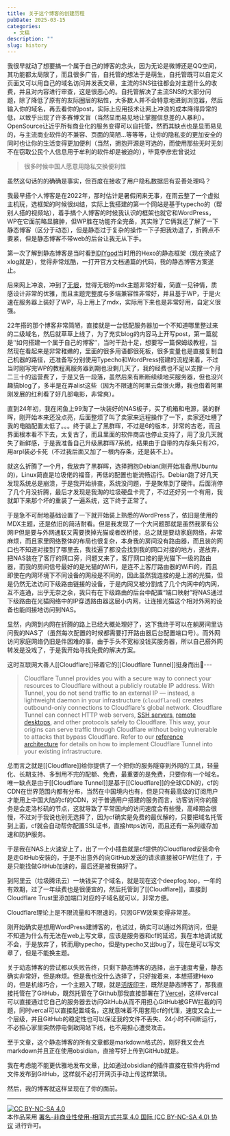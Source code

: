 ```yaml
---
title: 关于这个博客的创建历程
pubDate: 2025-03-15
categories:
  - 文稿
description: ""
slug: history
---
```

我很早就动了想要搞一个属于自己的博客的念头，因为无论是微博还是QQ空间，其功能都太局限了，而且很多广告，自托管的想法于是萌生，自托管既可以自定义页面又可以用自己的域名访问并发表文章，主流的SNS往往都会对主题什么的收费，并且对内容进行审查，这是很恶心的。自托管解决了主流SNS的大部分问题，除了降低了原有的友际圈层的粘性，大多数人并不会特意地进到浏览器，然后输入你的域名，再去看你的post，实际上应用技术让网上冲浪的成本降得异常的低，以致乎出现了许多赛博文盲（当然显而易见地让掌握信息差的人暴利）。
  OpenSource让近乎所有商业化的服务变得可以自托管，然而其缺点也是显而易见的，与主流商业软件的不兼容、页面的简陋...等等等，让你的隐私变的更加安全的同时也让你的生活变得更加便利（当然，拥抱开源是可选的，而使用那些无时无刻不在窃取公民个人信息用于牟利的软件却是被迫的），毕竟李彦宏曾说过

> 很多时候中国人愿意用隐私交换便利性

虽然这句话的的确确是事实，但百度在接收了用户隐私数据后有妥善处理吗？

我最早搭个人博客是在2022年，那时估计是暑假闲来无事，在雨云整了一个虚拟主机玩，选框架的时候很纠结，实际上我搭建的第一个网站是基于typecho的（帮别人搭的视频站），着手搞个人博客的时候我认识的框架也就它和WordPress，WP在它面前略显臃肿，但WP胜在功能齐全完备，其实除了它俩我还了解了一下静态博客（区分于动态），但是静态过于复杂的操作一下子把我劝退了，折腾点不要紧，但是静态博客不带web的后台让我无从下手。

第一次了解到静态博客是当时看到[DIYgod](https://diygod.cc)当时用的Hexo的静态框架（现在换成了xlog就是），觉得非常炫酷，一打开官方文档通篇的代码，我的静态博客方案遂止。

后来网上冲浪，冲到了[无垠](https://flyhigher.top/)，觉得无垠的mdx主题非常好看，简直一见钟情，质感设计非常的优雅，而且主题完整度与多端兼容性非常好，并且基于WP，于是火速在服务器上装好了WP，马上用上了mdx，实际用下来也是非常好用，自定义很强。

22年搭的那个博客非常简陋，直接就是一台低配服务器加一个不知道哪里整过来的二级域名，然后就草草上线了，为了充实blog的内容马上开写post，第一篇就是‘’如何搭建一个属于自己的博客‘’，当时干劲十足，想要写一篇保姆级教程，当然现在看起来是非常稚嫩的，里面的很多用语都很死板，很多变量也是直接复制自己机器的路径，还准备写分别使用Typecho和WordPress搭建的流程来着，不过当时刚写完WP的教程离服务器到期也没剩几天了，我的经费也不足以支撑一个月二三十的运营费了，于是又告一段落，虽然后来有断断续续地买服务器，但也没兴趣搞blog了，多半是在弄alist这些（因为不限速的阿里云盘很火爆，我也借着阿里刚发展的红利看了好几部电影，非常爽）。

直到24年初，我在闲鱼上99淘了一块装好的NAS板子，买了机箱和电源，装的群晖，刚开始本来还没点亮，后面整烦了叫了卖家来远程操作了一下，卖家还吐槽了我的电脑配置太低了。。。终于装上了黑群晖，不过是6的版本，非常的古老，而且界面根本看不下去，太复古了，而且里面的软件商店也停止支持了，用了没几天就失了新鲜感，于是我准备自己升级黑群晖7系统，结果由于自带的内存条只有2G，用arpl装必卡死（不过我后面又加了一根内存条，还是装不上）。

就这么折腾了一个月，我放弃了黑群晖，选择拥抱Debian(刚开始准备用Ubuntu的)，Linux简直是垃圾佬的福音，再低的配置也能流畅运行。Debian跑了好几天发现系统总是崩溃，于是我开始排查，系统没问题，于是聚焦到了硬件。后面消停了几个月没折腾，最后才发现是我淘的垃圾硬盘卡壳了，不过还好另一个有用，我就卸下来那个坏的重装了一遍系统，这下终于正常了。

于是急不可耐地基础设置了一下就开始装上熟悉的WordPress了，依旧是使用的MDX主题，还是依旧的简洁耐看。但是我发现了一个大问题那就是虽然我家有公网IP但是要与外网通联又需要换掉光猫或者改桥接，总之就是要动家庭网络，非常麻烦，而且家里网络整体的布局也很复杂，本身我的房间没有路由器，而且装的网口也不知道对接到了哪里去，我找遍了都没会找到我的网口对接的地方，遂放弃，把NAS装在了客厅的网口旁，问题又来了，客厅网口接的是光猫下一级的路由器，而我的房间信号最好的是光猫的WiFi，是连不上客厅路由器的WiFi的，而且即使在内网环境下不同设备的网段是不同的，因此虽然我连接的是上游的光猫，但是仍然无法访问下级路由链接的设备，于是内网又被分割成了几个内网中的内网，互不连通，出乎无奈之余，我只有在下级路由的后台中配置“端口映射”将NAS通过下级路由在光猫网络中的IP穿透路由器这层小内网，让连接光猫这个相对外网的设备也能间接地访问到NAS。

显然，内网到内网在折腾的路上已经大概处理好了，这下我终于可以在躺房间里访问我的NAS了（虽然每次配置的时候都需要打开路由器后台配置端口号）。而外网访问家庭网络仍旧是件困难的事，由于手头不宽裕没钱买服务器，所以自己搭外网转发是没戏了，于是我开始寻找免费的解决方案。

这时互联网大善人[[Cloudflare]]带着它的[[Cloudflare Tunnel]]挺身而出👏---

>Cloudflare Tunnel provides you with a secure way to connect your resources to Cloudflare without a publicly routable IP address. With Tunnel, you do not send traffic to an external IP — instead, a lightweight daemon in your infrastructure (`cloudflared`) creates outbound-only connections to Cloudflare's global network. Cloudflare Tunnel can connect HTTP web servers, [SSH servers](https://developers.cloudflare.com/cloudflare-one/connections/connect-networks/use-cases/ssh/), [remote desktops](https://developers.cloudflare.com/cloudflare-one/connections/connect-networks/use-cases/rdp/), and other protocols safely to Cloudflare. This way, your origins can serve traffic through Cloudflare without being vulnerable to attacks that bypass Cloudflare.
>Refer to our [reference architecture](https://developers.cloudflare.com/reference-architecture/architectures/sase/) for details on how to implement Cloudflare Tunnel into your existing infrastructure.

总而言之就是[[Cloudflare]]给你提供了一个把你的服务隧穿到外网的工具，轻量化、长期支持、多到用不完的配额、免费，最重要的是免费，只要你有一个域名。唯一缺点是由于[[Cloudflare Tunnel]]是基于[[Cloudflare]]的全球CDN的，cf的CDN在世界范围内都有分布，当然在中国境内也有，但是只有最高级的订阅用户才能用上中国大陆的cf的CDN，对于普通用户搭建的服务而言，访客访问你的服务是会走洛杉矶的节点，这就导致了平常国内的访问速度会有些慢，高峰期会很慢，不过对于我说也别无选择了，因为cf确实是免费的最优解的，只要把域名托管到上面，cf就会自动帮你配置SSL证书，直接https访问，而且还有一系列缓存加速和防护服务。

于是我在NAS上火速安上了，出了一个小插曲就是cf提供的Cloudflared安装命令是走GitHub安装的，于是不出意外的向GitHub发送的请求直接被GFW拦住了，于是只能找做GitHub加速的，最后还是被我搞好了。

到阿里云（垃圾腾讯云）一块钱买了个域名，就是现在这个deepfog.top，一年的有效期，过了一年续费也是很便宜的，然后托管到了[[Cloudflare]]，直接到Cloudflare Trust里添加端口对应的子域名就可以，非常方便。

Cloudflare理论上是不限流量和不限速的，只因GFW效果变得非常差。

刚开始确实是想用WordPress建博客的，也试过，确实可以通过外网访问，但是不知道为什么有无法在web上写文章，应该是服务器和cf的延迟，我在本地调试就不会，于是放弃了，转而用typecho，但是typecho又出bug了，现在是可以写文章了，但是不能换主题。

关于动态博客的尝试都以失败告终，只剩下静态博客的选择，出于速度考量，静态确实非常好，但是麻烦。但是我也没什么选择了，只好按着来，本想搭建Hexo的，但是机缘巧合，一个主题入了眼，就是[活版印字](https://github.com/moeyua/astro-theme-typography)，既然是静态博客了，那我直接托管在了GitHub，既然托管在了Github那我直接部署在了[Vercel](https://vercel.com/)，这样vercal可以直接通过它自己的服务器去访问GitHub从而不用担心GitHub被GFW拦截的问题，同时vercal可以直接配置域名，这就意味着不用套用cf的代理，速度又会上一个层级，并且GitHub的稳定性也可以保证我的文件不丢失、24小时不间断运行，不必担心家里突然停电倒致网站下线，也不用担心遭受攻击。

至于文章，这个静态博客的所有文章都是markdown格式的，刚好我又会点markdown并且正在使用obsidian，直接写好上传到GitHub就是。

我在考虑能不能更优雅地发布文章，比如通过obsidian的插件直接在软件内将md文件发布到GitHub，这样就不必打开网页手动上传这样繁琐。

然后，我的博客就这样呈现在了你的面前。


---
[![CC BY-NC-SA 4.0](https://i.creativecommons.org/l/by-nc-sa/4.0/88x31.png)](https://creativecommons.org/licenses/by-nc-sa/4.0/)
<br>本作品采用 [署名-非商业性使用-相同方式共享 4.0 国际 (CC BY-NC-SA 4.0) 协议](https://creativecommons.org/licenses/by-nc-sa/4.0/) 进行许可。
